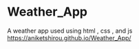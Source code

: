 # Weather_App
A weather app used using html , css , and js
https://aniketshirou.github.io/Weather_App/

